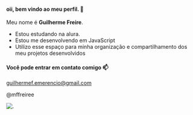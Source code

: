 #### oii, bem vindo ao meu perfil. 💛

Meu nome é **Guilherme Freire**.

- Estou estudando na alura.
- Estou me desenvolvendo em JavaScript
- Utilizo esse espaço para minha organização e compartilhamento dos meu projetos desenvolvidos
  
#### Você pode entrar em contato comigo 📫

guilhermef.emerencio@gmail.com

@mffreiree

![.](https://media1.tenor.com/images/a5caa62a755408dc0423161e3808f4a4/tenor.gif?itemid=16533883)
